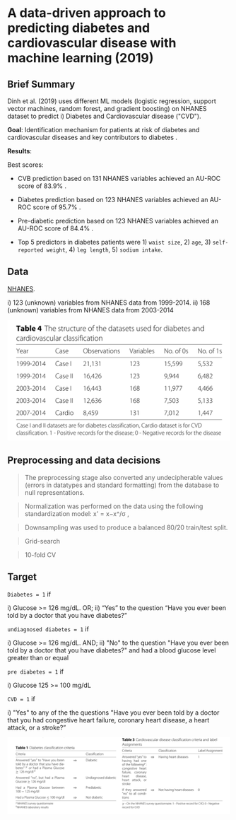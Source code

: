 # A data-driven approach to predicting diabetes and cardiovascular disease with machine learning (2019)

## Brief Summary

Dinh et al. (2019) uses different ML models (logistic regression, support vector machines, random forest, and gradient boosting) on NHANES dataset to predict i) Diabetes and Cardiovascular disease ("CVD").

**Goal**: Identification mechanism for patients at risk of diabetes and cardiovascular diseases and key contributors to diabetes .

**Results**:

Best scores:

- CVB prediction based on 131 NHANES variables achieved an AU-ROC score of 83.9% .
- Diabetes prediction based on 123 NHANES variables achieved an AU-ROC score of 95.7% .
- Pre-diabetic prediction based on 123 NHANES variables achieved an AU-ROC score of 84.4% .

- Top 5 predictors in diabetes patients were 1) `waist size`, 2) `age`, 3) `self-reported weight`, 4) `leg length`, 5) `sodium intake`.

## Data

[NHANES](https://www.cdc.gov/nchs/index.htm).

i) 123 (unknown) variables from NHANES data from 1999-2014.
ii) 168 (unknown) variables from NHANES data from 2003-2014

![Tables from Dinh et al. 2019](https://raw.githubusercontent.com/pipegalera/ml_diabetes/main/images/dinh_2019_Table4.png)

## Preprocessing and data decisions

  > The preprocessing stage also converted any undecipherable values (errors in datatypes and standard formatting) from the database to null representations.

  > Normalization was performed on the data using the following standardization model: x' = x−x^/σ ,

  > Downsampling was used to produce a balanced 80/20 train/test split.

  > Grid-search

  > 10-fold CV

## Target

`Diabetes = 1` if

i) Glucose >= 126 mg/dL. OR;
ii) “Yes” to the question “Have you ever been told by a doctor that you have diabetes?”

`undiagnosed diabetes = 1` if

i) Glucose >= 126 mg/dL. AND;
ii) "No" to the question "Have you ever been told by a doctor that you have diabetes?" and had a blood glucose level greater than or equal

`pre diabetes = 1` if

i) Glucose 125 >= 100 mg/dL

`CVD = 1` if

i) "Yes" to any of the the questions "Have you ever been told by a doctor that you had congestive heart failure, coronary heart disease, a heart attack, or a stroke?”

![Tables from Dinh et al. 2019](https://raw.githubusercontent.com/pipegalera/ml_diabetes/main/images/dinh_2019_Table1_3.png)
